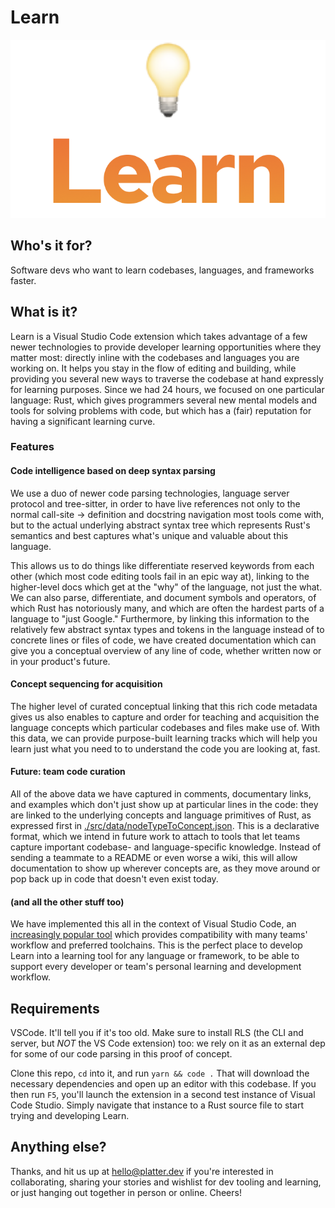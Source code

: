 # Learn

![learn logo](./docs/learn_logo.png)

## Who's it for?

Software devs who want to learn codebases, languages, and frameworks faster.

## What is it?

Learn is a Visual Studio Code extension which takes advantage of a few newer technologies to provide developer learning opportunities where they matter most: directly inline with the codebases and languages you are working on. It helps you stay in the flow of editing and building, while providing you several new ways to traverse the codebase at hand expressly for learning purposes. Since we had 24 hours, we focused on one particular language: Rust, which gives programmers several new mental models and tools for solving problems with code, but which has a (fair) reputation for having a significant learning curve.

### Features

#### Code intelligence based on deep syntax parsing

We use a duo of newer code parsing technologies, language server protocol and tree-sitter, in order to have live references not only to the normal call-site -> definition and docstring navigation most tools come with, but to the actual underlying abstract syntax tree which represents Rust's semantics and best captures what's unique and valuable about this language.

This allows us to do things like differentiate reserved keywords from each other (which most code editing tools fail in an epic way at), linking to the higher-level docs which get at the "why" of the language, not just the what. We can also parse, differentiate, and document symbols and operators, of which Rust has notoriously many, and which are often the hardest parts of a language to "just Google." Furthermore, by linking this information to the relatively few abstract syntax types and tokens in the language instead of to concrete lines or files of code, we have created documentation which can give you a conceptual overview of any line of code, whether written now or in your product's future.

#### Concept sequencing for acquisition

The higher level of curated conceptual linking that this rich code metadata gives us also enables to capture and order for teaching and acquisition the language concepts which particular codebases and files make use of. With this data, we can provide purpose-built learning tracks which will help you learn just what you need to to understand the code you are looking at, fast.

#### Future: team code curation

All of the above data we have captured in comments, documentary links, and examples which don't just show up at particular lines in the code: they are linked to the underlying concepts and language primitives of Rust, as expressed first in [./src/data/nodeTypeToConcept.json](./src/data/nodeTypeToConcept.json). This is a declarative format, which we intend in future work to attach to tools that let teams capture important codebase- and language-specific knowledge. Instead of sending a teammate to a README or even worse a wiki, this will allow documentation to show up wherever concepts are, as they move around or pop back up in code that doesn't even exist today.

#### (and all the other stuff too)

We have implemented this all in the context of Visual Studio Code, an [increasingly popular tool](https://www.zdnet.com/article/facebook-microsofts-visual-studio-code-is-now-our-default-development-platform/) which provides compatibility with many teams' workflow and preferred toolchains. This is the perfect place to develop Learn into a learning tool for any language or framework, to be able to support every developer or team's personal learning and development workflow.

## Requirements

VSCode. It'll tell you if it's too old. Make sure to install RLS (the CLI and server, but *NOT* the VS Code extension) too: we rely on it as an external dep for some of our code parsing in this proof of concept.

Clone this repo, `cd` into it, and run `yarn && code .` That will download the necessary dependencies and open up an editor with this codebase. If you then run `F5`, you'll launch the extension in a second test instance of Visual Code Studio. Simply navigate that instance to a Rust source file to start trying and developing Learn.

## Anything else?

Thanks, and hit us up at hello@platter.dev if you're interested in collaborating, sharing your stories and wishlist for dev tooling and learning, or just hanging out together in person or online. Cheers!
